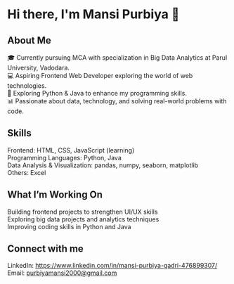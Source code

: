 <h1 style="align:centre">Hi there, I'm Mansi Purbiya 👋</h1>

<h2>About Me</h2> 

🎓 Currently pursuing MCA with specialization in Big Data Analytics at Parul University, Vadodara. </br>
💻 Aspiring Frontend Web Developer exploring the world of web technologies.</br>
🐍 Exploring Python & Java to enhance my programming skills.</br>
📊 Passionate about data, technology, and solving real-world problems with code.</br>

<h2>Skills</h2>

Frontend: HTML, CSS, JavaScript (learning)</br>
Programming Languages: Python, Java </br>
Data Analysis & Visualization: pandas, numpy, seaborn, matplotlib</br>
Others: Excel   </br>

<h2>What I’m Working On</h2>

Building frontend projects to strengthen UI/UX skills  </br>
Exploring big data projects and analytics techniques  </br>
Improving coding skills in Python and Java  </br>

<h2>Connect with me</h2>

LinkedIn: https://www.linkedin.com/in/mansi-purbiya-gadri-476899307/  </br>
Email: purbiyamansi2000@gmail.com   </br>

